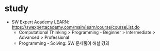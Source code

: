 # study
- SW Expert Academy LEARN: https://swexpertacademy.com/main/learn/course/courseList.do
  - Computational Thinking > Programming - Beginner > Intermediate > Advanced > Professional
  - Programming - Solving: SW 문제풀이 해설 강의

